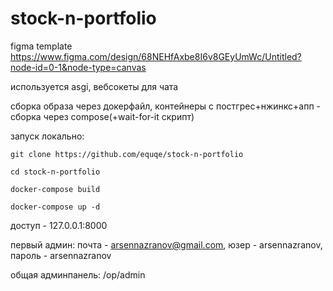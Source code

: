 # stock-n-portfolio

figma template https://www.figma.com/design/68NEHfAxbe8I6v8GEyUmWc/Untitled?node-id=0-1&node-type=canvas

используется asgi, вебсокеты для чата

сборка образа через докерфайл, контейнеры с постгрес+нжинкс+апп - сборка через compose(+wait-for-it скрипт)

запуск локально:

```
git clone https://github.com/equqe/stock-n-portfolio

cd stock-n-portfolio

docker-compose build

docker-compose up -d
```

доступ - 127.0.0.1:8000

первый админ:
почта - arsennazranov@gmail.com, 
юзер - arsennazranov, 
пароль - arsennazranov

общая админпанель: /op/admin
